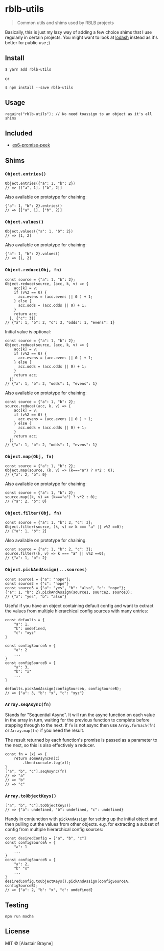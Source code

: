 # rblb-utils 

> Common utils and shims used by RBLB projects

Basically, this is just my lazy way of adding a few choice shims that I use regularly in certain projects. You might want to look at [lodash](https://lodash.com) instead as it's better for public use ;)


## Install

```
$ yarn add rblb-utils
```

or

```
$ npm install --save rblb-utils
```

## Usage

```
require("rblb-utils"); // No need toassign to an object as it's all shims
```

## Included

* [es6-promise-peek](https://github.com/perchten/es6-promise-peek)


## Shims


### `Object.entries()`

```
Object.entries({"a": 1, "b": 2}) 
// => [["a", 1], ["b", 2]]
```

Also available on prototype for chaining:

```
{"a": 1, "b": 2}.entries() 
// => [["a", 1], ["b", 2]]
```

### `Object.values()`

```
Object.values({"a": 1, "b": 2})
// => [1, 2]
```

Also available on prototype for chaining:

```
{"a": 1, "b": 2}.values() 
// => [1, 2]
```

### `Object.reduce(Obj, fn)`

```
const source = {"a": 1, "b": 2};
Object.reduce(source, (acc, k, v) => {
    acc[k] = v;
    if (v%2 == 0) {
      acc.evens = (acc.evens || 0 ) + 1;
    } else {
      acc.odds = (acc.odds || 0) + 1;
    }
    return acc;
  }, {"c": 3})
// {"a": 1, "b": 2, "c": 3, "odds": 1, "evens": 1} 
```

Initial value is optional:

```
const source = {"a": 1, "b": 2};
Object.reduce(source, (acc, k, v) => {
    acc[k] = v;
    if (v%2 == 0) {
      acc.evens = (acc.evens || 0 ) + 1;
    } else {
      acc.odds = (acc.odds || 0) + 1;
    }
    return acc;
  })
// {"a": 1, "b": 2, "odds": 1, "evens": 1} 
```

Also available on prototype for chaining:

```
const source = {"a": 1, "b": 2};
source.reduce((acc, k, v) => {
    acc[k] = v;
    if (v%2 == 0) {
      acc.evens = (acc.evens || 0 ) + 1;
    } else {
      acc.odds = (acc.odds || 0) + 1;
    }
    return acc;
  })
// {"a": 1, "b": 2, "odds": 1, "evens": 1} 
```


### `Object.map(Obj, fn)`

```
const source = {"a": 1, "b": 2};
Object.map(source, (k, v) => (k==="a") ? v*2 : 0);
// {"a": 2, "b": 0}
```

Also available on prototype for chaining:

```
const source = {"a": 1, "b": 2};
source.map((k, v) => (k==="a") ? v*2 : 0);
// {"a": 2, "b": 0}
```

### `Object.filter(Obj, fn)`

```
const source = {"a": 1, "b": 2, "c": 3};
Object.filter(source, (k, v) => k === "a" || v%2 ==0);
// {"a": 1, "b": 2}
```

Also available on prototype for chaining:

```
const source = {"a": 1, "b": 2, "c": 3};
source.filter((k, v) => k === "a" || v%2 ==0);
// {"a": 1, "b": 2}
```


### `Object.pickAndAssign(...sources)`

```
const source1 = {"a": "nope"};
const source2 = {"c": "nope"}
const source3 = {"a": "yes", "b": "also", "c": "nope"};
{"a": 1, "b": 2}.pickAndAssign(source1, source2, source3);
// {"a": "yes", "b": "also"}
```

Useful if you have an object containing default config and want to extract the values from multiple hierarchical config sources with many entries:

```
const defaults = {
    "a": 1,
    "b": undefined,
    "c": "xyz"
}

const configSourceA = {
    "a": 2
    ...
}
const configSourceB = {
    "a": 3,
    "b": "x"
    ...
}

defaults.pickAndAssign(configSourceA, configSourceB);
// => {"a": 3, "b": "x", "c": "xyz"}
```


### `Array.seqAsync(fn)`

Stands for "Sequential Async". It will run the async function on each value in the array in turn, waiting for the previous function to complete before stepping through to the next. If `fn` is not async then use `Array.forEach(fn)` or `Array.map(fn)` if you need the result.

The result returned by each function's promise is passed as a parameter to the next, so this is also effectively a reducer.

```
const fn = (x) => {
    return someAsyncFn(c)
        .then(console.log(x));
}
["a", "b", "c"].seqAsync(fn)
// => "a"
// => "b"
// => "c"
```

### `Array.toObjectKeys()`

```
["a", "b", "c"].toObjectKeys()
// => {"a": undefined, "b": undefined, "c": undefined}
```

Handy in conjunction with `pickAndAssign` for setting up the initial object and then pulling out the values from other objects. e.g. for extracting a subset of config from multiple hierarchical config sources:

```
const desiredConfig = ["a", "b", "c"]
const configSourceA = {
    "a": 1 
    ...   
}
const configSourceB = {
    "a": 2,
    "b" "x"
    ...
}
desiredConfig.toObjectKeys().pickAndAssign(configSourceA, configSourceB);
// => {"a": 2, "b": "x", "c": undefined}
```

## Testing

```
npm run mocha
```

## License

MIT © [Alastair Brayne]
